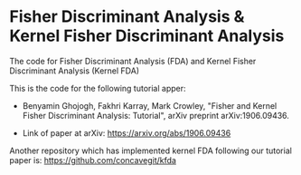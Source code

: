 # Fisher Discriminant Analysis & Kernel Fisher Discriminant Analysis

The code for Fisher Discriminant Analysis (FDA) and Kernel Fisher Discriminant Analysis (Kernel FDA)

This is the code for the following tutorial apper:

- Benyamin Ghojogh, Fakhri Karray, Mark Crowley, "Fisher and Kernel Fisher Discriminant Analysis: Tutorial", arXiv preprint arXiv:1906.09436. 

- Link of paper at arXiv: https://arxiv.org/abs/1906.09436

Another repository which has implemented kernel FDA following our tutorial paper is: https://github.com/concavegit/kfda
